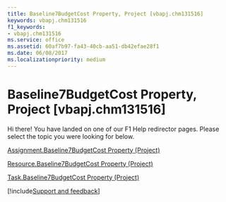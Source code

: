 ```yaml
---
title: Baseline7BudgetCost Property, Project [vbapj.chm131516]
keywords: vbapj.chm131516
f1_keywords:
- vbapj.chm131516
ms.service: office
ms.assetid: 60af7b97-fa43-40cb-aa51-db42efae28f1
ms.date: 06/08/2017
ms.localizationpriority: medium
---
```



# Baseline7BudgetCost Property, Project [vbapj.chm131516]

Hi there! You have landed on one of our F1 Help redirector pages. Please select the topic you were looking for below.

[Assignment.Baseline7BudgetCost Property (Project)](https://msdn.microsoft.com/library/b3710f3b-8502-5af3-76df-4b87d22ce5ea%28Office.15%29.aspx)

[Resource.Baseline7BudgetCost Property (Project)](https://msdn.microsoft.com/library/1b58f2f0-474d-7800-6fce-fd6d56ceee0a%28Office.15%29.aspx)

[Task.Baseline7BudgetCost Property (Project)](https://msdn.microsoft.com/library/a9685887-d3d0-4ce8-cc0b-efdc77956be8%28Office.15%29.aspx)

[!include[Support and feedback](~/includes/feedback-boilerplate.md)]